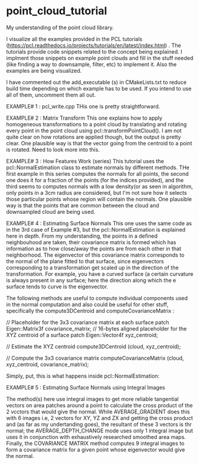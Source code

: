 # point_cloud_tutorial
My understanding of the point cloud library. 

I visualize all the examples provided in the PCL tutorials (https://pcl.readthedocs.io/projects/tutorials/en/latest/index.html) . The tutorials provide code snippets related to the concept being explained. I implment those snippets on example point clouds and fill in the stuff needed (like finding a way to downsample, filter, etc) to implement it. Also the examples are being visualized. 

I have commented out the add_executable (s) in CMakeLists.txt to reduce build time depending on which example has to be used. If you intend to use all of them, uncomment them all out. 

EXAMPLE# 1 : pcl_write.cpp 
  THis one is pretty straightforward. 
  
EXAMPLE# 2 : Matrix Transform
  This one explains how to apply homogeneous transformations to a point cloud by translating and rotating every point in the point cloud using pcl::transformPointCloud(). I am not quite clear on how rotations are applied though, but the output is pretty clear. One plausible way is that the vector going from the centroid to a point is rotated. Need to look more into this. 
  
EXAMPLE# 3 : How Features Work (series)
  This tutorial uses the pcl::NormalEstimation class to estimate normals by different methods. THe first example in this series computes the normals for all points, the second one does it for a fraction of the points (for the indices provided), and the third seems to computes normals with a low density(or as seen in algorithm, only points in a 3cm radius are considered, but I'm not sure how it selects those particular points whose region will contain the normals. One plausible way is that the points that are common between the cloud and downsampled cloud are being used. 
  
EXAMPLE# 4 : Estimating Surface Normals
  This one uses the same code as in the 3rd case of Example #3, but the pcl::NormalEstimation is explained here in depth. From my understanding, the points in a defined neighbouhood are taken, their covariance matrix is formed which has information as to how close/away the points are from each other in that neighborhood. The eigenvector of this covariance matrix corresponds to the normal of the plane fitted to that surface, since eigenvectors corresponding to a transformation get scaled up in the direction of the transformation. For example, you have a curved surface (a certain curvature is always present in any surface; here the direction along which the e surface tends to curve is the eigenvector. 
  
  The following methods are useful to compute individual components used in the normal computation and also could be useful for other stuff, specifically the compute3DCentroid and computeCovarianceMatrix :
  
  // Placeholder for the 3x3 covariance matrix at each surface patch
  Eigen::Matrix3f covariance_matrix;
  // 16-bytes aligned placeholder for the XYZ centroid of a surface patch
  Eigen::Vector4f xyz_centroid;

  // Estimate the XYZ centroid
  compute3DCentroid (cloud, xyz_centroid);

  // Compute the 3x3 covariance matrix
  computeCovarianceMatrix (cloud, xyz_centroid, covariance_matrix);
  
  Simply, put, this is what happens inside pcl::NormalEstimation:

EXAMPLE# 5 : Estimating Surface Normals using Integral Images

The method(s) here use integral images to get more reliable tangential vectors on area patches around a point to calculate the cross product of the 2 vcctors that would give the normal. While AVERAGE_GRADIENT does this with 6 images i.e, 2 vectors for XY, YZ and ZX and getting the cross product and (as far as my undertanding goes), the resultant of these 3 vectors is thr normal; the AVERAGE_DEPTH_CHANGE mode uses only 1 integral image but uses it in conjunction with exhaustively researched smoothed area maps. Finally, the COVARIANCE MATRIX method computes 9 integral images to form a covariance matrix for a given point whose eigenvector would give the normal. 
